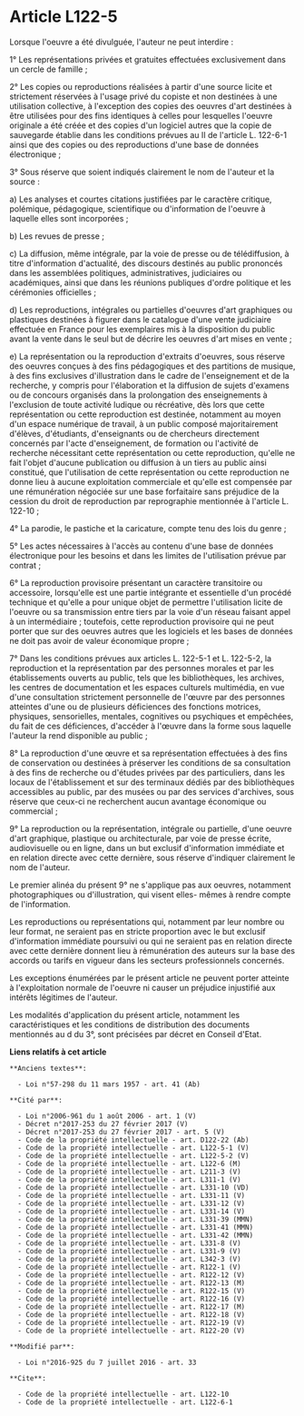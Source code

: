 # Article L122-5

Lorsque l'oeuvre a été divulguée, l'auteur ne peut interdire : 

1° Les représentations privées et gratuites effectuées exclusivement dans un cercle de famille ; 

2° Les copies ou reproductions réalisées à partir d'une source licite et strictement réservées à l'usage privé du copiste et
non destinées à une utilisation collective, à l'exception des copies des oeuvres d'art destinées à être utilisées pour des
fins identiques à celles pour lesquelles l'oeuvre originale a été créée et des copies d'un logiciel autres que la copie de
sauvegarde établie dans les conditions prévues au II de l'article L. 122-6-1 ainsi que des copies ou des reproductions d'une
base de données électronique ; 

3° Sous réserve que soient indiqués clairement le nom de l'auteur et la source : 

a) Les analyses et courtes citations justifiées par le caractère critique, polémique, pédagogique, scientifique ou
d'information de l'oeuvre à laquelle elles sont incorporées ; 

b) Les revues de presse ; 

c) La diffusion, même intégrale, par la voie de presse ou de télédiffusion, à titre d'information d'actualité, des discours
destinés au public prononcés dans les assemblées politiques, administratives, judiciaires ou académiques, ainsi que dans les
réunions publiques d'ordre politique et les cérémonies officielles ; 

d) Les reproductions, intégrales ou partielles d'oeuvres d'art graphiques ou plastiques destinées à figurer dans le catalogue
d'une vente judiciaire effectuée en France pour les exemplaires mis à la disposition du public avant la vente dans le seul
but de décrire les oeuvres d'art mises en vente ; 

e) La représentation ou la reproduction d'extraits d'oeuvres, sous réserve des oeuvres conçues à des fins pédagogiques et des
partitions de musique, à des fins exclusives d'illustration dans le cadre de l'enseignement et de la recherche, y compris
pour l'élaboration et la diffusion de sujets d'examens ou de concours organisés dans la prolongation des enseignements à
l'exclusion de toute activité ludique ou récréative, dès lors que cette représentation ou cette reproduction est destinée,
notamment au moyen d'un espace numérique de travail, à un public composé majoritairement d'élèves, d'étudiants, d'enseignants
ou de chercheurs directement concernés par l'acte d'enseignement, de formation ou l'activité de recherche nécessitant cette
représentation ou cette reproduction, qu'elle ne fait l'objet d'aucune publication ou diffusion à un tiers au public ainsi
constitué, que l'utilisation de cette représentation ou cette reproduction ne donne lieu à aucune exploitation commerciale et
qu'elle est compensée par une rémunération négociée sur une base forfaitaire sans préjudice de la cession du droit de
reproduction par reprographie mentionnée à l'article L. 122-10 ; 

4° La parodie, le pastiche et la caricature, compte tenu des lois du genre ; 

5° Les actes nécessaires à l'accès au contenu d'une base de données électronique pour les besoins et dans les limites de
l'utilisation prévue par contrat ; 

6° La reproduction provisoire présentant un caractère transitoire ou accessoire, lorsqu'elle est une partie intégrante et
essentielle d'un procédé technique et qu'elle a pour unique objet de permettre l'utilisation licite de l'oeuvre ou sa
transmission entre tiers par la voie d'un réseau faisant appel à un intermédiaire ; toutefois, cette reproduction provisoire
qui ne peut porter que sur des oeuvres autres que les logiciels et les bases de données ne doit pas avoir de valeur
économique propre ; 

7° Dans les conditions prévues aux articles L. 122-5-1 et L. 122-5-2, la reproduction et la représentation par des personnes
morales et par les établissements ouverts au public, tels que les bibliothèques, les archives, les centres de documentation
et les espaces culturels multimédia, en vue d'une consultation strictement personnelle de l'œuvre par des personnes atteintes
d'une ou de plusieurs déficiences des fonctions motrices, physiques, sensorielles, mentales, cognitives ou psychiques et
empêchées, du fait de ces déficiences, d'accéder à l'œuvre dans la forme sous laquelle l'auteur la rend disponible au
public ; 

8° La reproduction d'une œuvre et sa représentation effectuées à des fins de conservation ou destinées à préserver les
conditions de sa consultation à des fins de recherche ou d'études privées par des particuliers, dans les locaux de
l'établissement et sur des terminaux dédiés par des bibliothèques accessibles au public, par des musées ou par des services
d'archives, sous réserve que ceux-ci ne recherchent aucun avantage économique ou commercial ; 

9° La reproduction ou la représentation, intégrale ou partielle, d'une oeuvre d'art graphique, plastique ou architecturale,
par voie de presse écrite, audiovisuelle ou en ligne, dans un but exclusif d'information immédiate et en relation directe
avec cette dernière, sous réserve d'indiquer clairement le nom de l'auteur. 

Le premier alinéa du présent 9° ne s'applique pas aux oeuvres, notamment photographiques ou d'illustration, qui visent elles-
mêmes à rendre compte de l'information. 

Les reproductions ou représentations qui, notamment par leur nombre ou leur format, ne seraient pas en stricte proportion
avec le but exclusif d'information immédiate poursuivi ou qui ne seraient pas en relation directe avec cette dernière donnent
lieu à rémunération des auteurs sur la base des accords ou tarifs en vigueur dans les secteurs professionnels concernés. 

Les exceptions énumérées par le présent article ne peuvent porter atteinte à l'exploitation normale de l'oeuvre ni causer un
préjudice injustifié aux intérêts légitimes de l'auteur. 

Les modalités d'application du présent article, notamment les caractéristiques et les conditions de distribution des
documents mentionnés au d du 3°, sont précisées par décret en Conseil d'Etat.

**Liens relatifs à cet article**

	**Anciens textes**:

	  - Loi n°57-298 du 11 mars 1957 - art. 41 (Ab)

	**Cité par**:

	  - Loi n°2006-961 du 1 août 2006 - art. 1 (V)
	  - Décret n°2017-253 du 27 février 2017 (V)
	  - Décret n°2017-253 du 27 février 2017 - art. 5 (V)
	  - Code de la propriété intellectuelle - art. D122-22 (Ab)
	  - Code de la propriété intellectuelle - art. L122-5-1 (V)
	  - Code de la propriété intellectuelle - art. L122-5-2 (V)
	  - Code de la propriété intellectuelle - art. L122-6 (M)
	  - Code de la propriété intellectuelle - art. L211-3 (V)
	  - Code de la propriété intellectuelle - art. L311-1 (V)
	  - Code de la propriété intellectuelle - art. L331-10 (VD)
	  - Code de la propriété intellectuelle - art. L331-11 (V)
	  - Code de la propriété intellectuelle - art. L331-12 (V)
	  - Code de la propriété intellectuelle - art. L331-14 (V)
	  - Code de la propriété intellectuelle - art. L331-39 (MMN)
	  - Code de la propriété intellectuelle - art. L331-41 (MMN)
	  - Code de la propriété intellectuelle - art. L331-42 (MMN)
	  - Code de la propriété intellectuelle - art. L331-8 (V)
	  - Code de la propriété intellectuelle - art. L331-9 (V)
	  - Code de la propriété intellectuelle - art. L342-3 (V)
	  - Code de la propriété intellectuelle - art. R122-1 (V)
	  - Code de la propriété intellectuelle - art. R122-12 (V)
	  - Code de la propriété intellectuelle - art. R122-13 (M)
	  - Code de la propriété intellectuelle - art. R122-15 (V)
	  - Code de la propriété intellectuelle - art. R122-16 (V)
	  - Code de la propriété intellectuelle - art. R122-17 (M)
	  - Code de la propriété intellectuelle - art. R122-18 (V)
	  - Code de la propriété intellectuelle - art. R122-19 (V)
	  - Code de la propriété intellectuelle - art. R122-20 (V)

	**Modifié par**:

	  - Loi n°2016-925 du 7 juillet 2016 - art. 33

	**Cite**:

	  - Code de la propriété intellectuelle - art. L122-10
	  - Code de la propriété intellectuelle - art. L122-6-1
